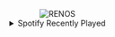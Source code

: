 <div align="center">
<picture>
    <source media="(prefers-color-scheme: dark)" srcset="https://i.ibb.co/41fFxyg/output-gif.gif">
    <source media="(prefers-color-scheme: light)" srcset="https://i.ibb.co/41fFxyg/output-gif.gif">
    <img alt="RENOS" src="https://i.ibb.co/41fFxyg/output-gif.gif">
</picture>
<details>
<summary>Spotify Recently Played</summary>
<img src="https://spotify-recently-played-readme.vercel.app/api?user=31d6d6zerc5ct6kck32na2ozsqf4&unique=1&width=400" alt="Spotify" />
</details>
</div>

<!-- Image deletion URL: https://ibb.co/g47rC1F/bdaec8bcf1089e846e14446833088328 -->